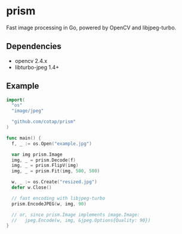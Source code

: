 prism
=====

Fast image processing in Go, powered by OpenCV and libjpeg-turbo.

## Dependencies

- opencv 2.4.x
- libturbo-jpeg 1.4+

## Example

```go
import(
  "os"
  "image/jpeg"

  "github.com/cotap/prism"
)

func main() {
  f, _ := os.Open("example.jpg")

  var img prism.Image
  img, _ = prism.Decode(f)
  img, _ = prism.FlipV(img)
  img, _ = prism.Fit(img, 500, 500)

  w, _ := os.Create("resized.jpg")
  defer w.Close()

  // fast encoding with libjpeg-turbo
  prism.EncodeJPEG(w, img, 90)

  // or, since prism.Image implements image.Image:
  //   jpeg.Encode(w, img, &jpeg.Options{Quality: 90})
}
```
